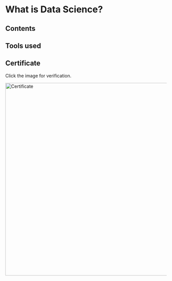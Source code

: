 # What is Data Science?

## Contents

## Tools used

## Certificate

Click the image for verification.

<a href="https://coursera.org/verify/BTSFHK23ZGX4"><img src="https://i.gyazo.com/a667a4265f80646c8ba663ac20816ea3.png" alt="Certificate" width="600" /></a>
